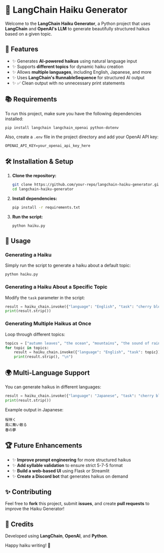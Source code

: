 # 🌟 LangChain Haiku Generator

Welcome to the **LangChain Haiku Generator**, a Python project that uses **LangChain** and **OpenAI's LLM** to generate beautifully structured haikus based on a given topic.

## 🔧 Features
- ✨ Generates **AI-powered haikus** using natural language input
- ✨ Supports **different topics** for dynamic haiku creation
- ✨ Allows **multiple languages**, including English, Japanese, and more
- ✨ Uses **LangChain's RunnableSequence** for structured AI output
- ✨ ✅ Clean output with no unnecessary print statements

## 📚 Requirements
To run this project, make sure you have the following dependencies installed:
```sh
pip install langchain langchain_openai python-dotenv
```
Also, create a `.env` file in the project directory and add your OpenAI API key:
```
OPENAI_API_KEY=your_openai_api_key_here
```

## 🛠️ Installation & Setup
1. **Clone the repository:**
   ```sh
   git clone https://github.com/your-repo/langchain-haiku-generator.git
   cd langchain-haiku-generator
   ```
2. **Install dependencies:**
   ```sh
   pip install -r requirements.txt
   ```
3. **Run the script:**
   ```sh
   python haiku.py
   ```

## 🎨 Usage
### **Generating a Haiku**
Simply run the script to generate a haiku about a default topic:
```sh
python haiku.py
```

### **Generating a Haiku About a Specific Topic**
Modify the `task` parameter in the script:
```python
result = haiku_chain.invoke({"language": "English", "task": "cherry blossoms in spring"})
print(result.strip())
```

### **Generating Multiple Haikus at Once**
Loop through different topics:
```python
topics = ["autumn leaves", "the ocean", "mountains", "the sound of rain"]
for topic in topics:
    result = haiku_chain.invoke({"language": "English", "task": topic})
    print(result.strip(), "\n")
```

## 🌍 Multi-Language Support
You can generate haikus in different languages:
```python
result = haiku_chain.invoke({"language": "Japanese", "task": "cherry blossoms"})
print(result.strip())
```
Example output in Japanese:
```
桜咲く  
風に舞い散る  
春の夢  
```

## 🏆 Future Enhancements
- ✨ **Improve prompt engineering** for more structured haikus
- ✨ **Add syllable validation** to ensure strict 5-7-5 format
- ✨ **Build a web-based UI** using Flask or Streamlit
- ✨ **Create a Discord bot** that generates haikus on demand

## ✨ Contributing
Feel free to **fork** this project, submit **issues**, and create **pull requests** to improve the Haiku Generator!

## 💪 Credits
Developed using **LangChain**, **OpenAI**, and **Python**.

Happy haiku writing! 🌟

